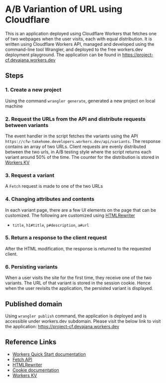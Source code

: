# A/B Variantion of URL using Cloudflare

This is an application deployed using Cloudflare Workers that fetches one of two webpages when the user visits, each with equal distribution. It is written using Cloudflare Workers API, managed and developed using the command-line tool Wrangler, and deployed to the free workers.dev deployment playground. 
The application can be found in https://project-cf.devajana.workers.dev

## Steps

### 1. Create a new project
Using the command `wrangler generate`, generated a new project on local machine

### 2. Request the URLs from the API and distribute requests between variants
The event handler in the script fetches the variants using the API `https://cfw-takehome.developers.workers.dev/api/variants`. The response contains an array of two URLs. 
Client requests are evenly distributed between the two urls, in A/B testing style where the script returns each variant around 50% of the time. The counter for the distribution is stored in 
[Workers KV](https://developers.cloudflare.com/workers/tooling/wrangler/kv_commands/) 

### 3. Request a variant
A `Fetch` request is made to one of the two URLs

### 4. Changing attributes and contents
In each variant page, there are a few UI elements on the page that can be customized. The following are customized using [HTMLRewriter](https://developers.cloudflare.com/workers/reference/apis/html-rewriter/)
- `title`, `h1#title`, `p#description`, `a#url` 

### 5. Return a response to the client request
After the HTML modification, the response is returned to the requested client.

### 6. Persisting variants
When a user visits the site for the first time, they receive one of the two variants. The URL of that variant is stored in the session cookie. Hence when the user revisits the application, the persisted variant is displayed.

## Published domain
Using `wrangler publish` command, the application is deployed and is accessible under workers.dev subdomain.
Please visit the below link to visit the application:
    https://project-cf.devajana.workers.dev

## Reference Links
- [Workers Quick Start documentation](https://developers.cloudflare.com/workers/quickstart/)
- [Fetch API](https://developer.mozilla.org/en-US/docs/Web/API/Fetch_API)
- [HTMLRewriter](https://developers.cloudflare.com/workers/reference/apis/html-rewriter/)
- [Cookie documentation](https://developer.mozilla.org/en-US/docs/Web/HTTP/Cookies)
- [Workers KV](https://developers.cloudflare.com/workers/tooling/wrangler/kv_commands/)
